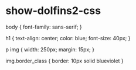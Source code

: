 # show-dolfins2-css
body {
    font-family: sans-serif;
}

h1 {
    text-align: center;
    color: blue;
    font-size: 40px;
}

p img {
    width: 250px;
    margin: 15px;
}

img.border_class {
    border: 10px solid blueviolet
}    
